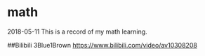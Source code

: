 # math
2018-05-11
This is a record of my math learning.

##Bilibili 3Blue1Brown
https://www.bilibili.com/video/av10308208
